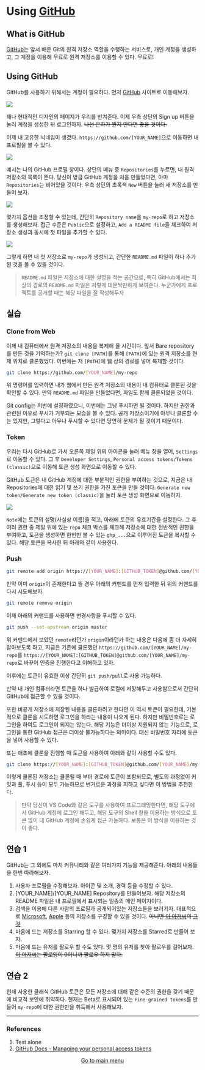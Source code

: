 # Using [GitHub](https://github.com)

## What is GitHub

[GitHub](https://github.com)는 앞서 배운 Git의 원격 저장소 역할을 수행하는 서비스로, 개인 계정을 생성하고, 그 계정을 이용해 무료로 원격 저장소를 이용할 수 있다. 무료로!

## Using GitHub

GitHub를 사용하기 위해서는 계정이 필요하다. 먼저 [GitHub](https://github.com) 사이트로 이동해보자.

![](./res/image01.png)

꽤나 현대적인 디자인의 페이지가 우리를 반겨준다. 이제 우측 상단의 Sign up 버튼을 눌러 계정을 생성한 뒤 로그인하자. ~~나선 은하가 뭔지 안다면 좋을 것이다.~~

이제 내 고유한 닉네임이 생겼다. `https://github.com/[YOUR_NAME]`으로 이동하면 내 프로필을 볼 수 있다.

![](./res/image02.png)

예시는 나의 GitHub 프로필 창이다. 상단의 메뉴 중 `Repositories`를 누르면, 내 원격 저장소의 목록이 뜬다. 당신이 방금 GitHub 계정을 처음 만들었다면, 아마 `Repositories`는 비어있을 것이다. 우측 상단의 초록색 `New` 버튼을 눌러 새 저장소를 만들어 보자.

![](./res/image03.png)

몇가지 옵션을 조정할 수 있는데, 간단히 `Repository name`을 `my-repo`로 하고 저장소를 생성해보자. 접근 수준은 `Public`으로 설정하고, `Add a README file`을 체크하여 저장소 생성과 동시에 첫 파일을 추가할 수 있다.

![](./res/image04.png)

그렇게 하면 내 첫 저장소로 `my-repo`가 생성되고, 간단한 `README.md` 파일이 하나 추가된 것을 볼 수 있을 것이다.

> `README.md` 파일은 저장소에 대한 설명을 적는 공간으로, 특히 GitHub에서는 최상의 경로의 `README.md` 파일은 저렇게 대문짝만하게 보여준다. 누군가에게 프로젝트를 공개할 때는 해당 파일을 잘 작성해두자
>

## 실습

### Clone from Web

이제 내 컴퓨터에서 원격 저장소의 내용을 복제해 올 시간이다. 앞서 Bare repository를 만든 것을 기억하는가? `git clone [PATH]`를 통해 `[PATH]`에 있는 원격 저장소를 현재 위치로 클론했었다. 이번에는 저 `[PATH]`에 웹 상의 경로를 넣어 복제할 것이다.

```sh
git clone https://github.com/[YOUR_NAME]/my-repo
```

위 명령어를 입력하면 내가 웹에서 만든 원격 저장소의 내용이 내 컴퓨터로 클론된 것을 확인할 수 있다. 만약 `README.md` 파일을 만들었다면, 파일도 함께 클론되었을 것이다.

Git config는 저번에 설정하였으니, 이번에는 그냥 푸시하면 될 것이다. 하지만 권한과 관련된 이유로 푸시가 거부되는 모습을 볼 수 있다. 공개 저장소이기에 아무나 클론할 수는 있지만, 그렇다고 아무나 푸시할 수 있다면 당연히 문제가 될 것이기 때문이다.

### Token

우리는 다시 GitHub로 가서 오른쪽 제일 위의 아이콘을 눌러 메뉴 창을 열어, `Settings`로 이동할 수 있다. 그 후  `Developer Settings`, `Personal access tokens/Tokens (classic)`으로 이동해  토큰 생성 화면으로 이동할 수 있다.

GitHub 토큰은 내 GitHub 계정에 대한 부분적인 권한을 부여하는 것으로, 지금은 내 Repositories에 대한 읽기 및 쓰기 권한을 가진 토큰을 만들 것이다. `Generate new token/Generate new token (classic)`을 눌러 토큰 생성 화면으로 이동하자.

![](./res/image05.png)

`Note`에는 토큰의 설명(사실상 이름)을 적고, 아래에 토큰의 유효기간을 설정한다. 그 후 여러 권한 중 제일 위에 있는 `repo` 체크 박스를 체크해 저장소에 대한 전반적인 권한을 부여하고, 토큰을 생성하면 한번만 볼 수 있는 `ghp_...`으로 이루어진 토큰을 복사할 수 있다. 해당 토큰을 복사한 뒤 아래와 같이 사용한다.

### Push

```sh
git remote add origin https://[YOUR_NAME]:[GITHUB_TOKEN]@github.com/[YOUR_NAME]/my-repo
```

만약 이미 `origin`이 존재한다고 뜰 경우 아래의 커맨드를 먼저 입력한 뒤 위의 커맨드를 다시 시도해보자.

```sh
git remote remove origin
```

이제 아래의 커맨드를 사용하면 변경사항을 푸시할 수 있다.

```sh
git push --set-upstream origin master
```

위 커맨드에서 보았던 `remote`라던가 `origin`이라던가 하는 내용은 다음에 좀 더 자세히 알아보도록 하고, 지금은 기존에 클론했던 `https://github.com/[YOUR_NAME]/my-repo`를 `https://[YOUR_NAME]:[GITHUB_TOKEN]@github.com/[YOUR_NAME]/my-repo`로 바꾸어 인증을 진행한다고 이해하고 있자.

이후에는 토큰이 유효한 이상 간단히 `git push/pull`로 사용 가능하다.

만약 내 개인 컴퓨터라면 토큰을 하나 발급하여 로컬에 저장해두고 사용함으로서 간단히 GitHub에 접근할 수 있을 것이다.

또한 비공개 저장소에 저장된 내용을 클론하려고 한다면 이 역시 토큰이 필요한데, 기본적으로 클론을 시도하면 로그인을 하라는 내용이 나오게 된다. 하지만 비밀번호로는 로그인을 하여도 로그인이 되지는 않는다. 해당 기능은 더이상 지원되지 않는 기능으로, 로그인을 통한 GitHub 접근은 더이상 불가능하다는 의미이다. 대신 비밀번호 자리에 토큰을 넣어 사용할 수 있다.

또는 애초에 클론을 진행할 때 토큰을 사용하여 아래와 같이 사용할 수도 있다.

```sh
git clone https://[YOUR_NAME]:[GITHUB_TOKEN]@github.com/[YOUR_NAME]/my-repo
```

이렇게 클론된 저장소는 클론될 때 부터 경로에 토큰이 포함되므로, 별도의 과정없이 커밋과 풀, 푸시 등이 모두 가능하므로 번거로운 과정을 피하고 싶다면 이 방법을 추천한다.

> 만약 당신이 VS Code와 같은 도구를 사용하여 프로그래밍한다면, 해당 도구에서 GitHub 계정에 로그인 해두고, 해당 도구의 Shell 창을 이용하는 방식으로 토큰 없이 내 GitHub 계정에 손쉽게 접근 가능하다. 보통은 이 방식을 이용하는 것이 좋다.
>

## 연습 1

GitHub는 그 외에도 마치 커뮤니티와 같은 여러가지 기능을 제공해준다. 아래의 내용들을 한번 따라해보자.

1. 사용자 프로필을 수정해보자. 아이콘 및 소개, 경력 등을 수정할 수 있다.
2. [YOUR_NAME]/[YOUR_NAME] Repository를 만들어보자. 해당 저장소의 README 파일은 내 프로필에서 표시되는 일종의 메인 페이지이다.
3. 검색을 이용해 다른 사람의 프로필과 공개되어있는 저장소들을 보러가자. 대표적으로 [Microsoft](https://github.com/microsoft), [Apple](https://github.com/apple) 등의 저장소를 구경할 수 있을 것이다. ~~아니면 [이 아저씨](https://github.com/torvalds)의 [그것](https://github.com/torvalds/linux)~~
4. 마음에 드는 저장소를 Starring 할 수 있다. 몇가지 저장소를 Starred로 만들어 보자.
5. 마음에 드는 유저를 팔로우 할 수도 있다. 몇 명의 유저를 찾아 팔로우를 걸어보자. ~~[이 아저씨](https://github.com/torvalds)는 팔로잉이 0이니까 팔로우 하지 말자.~~

## 연습 2

현재 사용한 클래식 GitHub 토큰은 모든 저장소에 대해 같은 수준의 권한을 갖기 때문에 비교적 보안에 취약하다. 현재는 Beta로 표시되어 있는 `Fine-grained tokens`를 만들어 `my-repo`에 대한 권한만을 취득해서 사용해보자.

---

### References
1. Test alone
2. [GitHub Docs - Managing your personal access tokens](https://docs.github.com/en/authentication/keeping-your-account-and-data-secure/managing-your-personal-access-tokens)

<p align=center><a href="../README.md">Go to main menu</a></p>